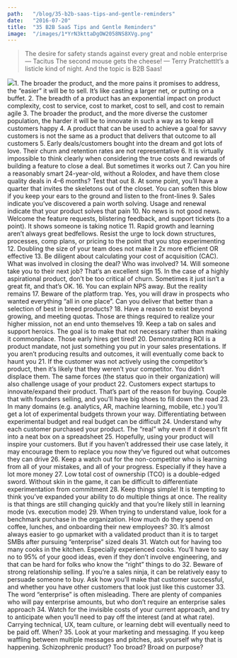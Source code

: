 ```yaml
---
path:	"/blog/35-b2b-saas-tips-and-gentle-reminders"
date:	"2016-07-20"
title:	"35 B2B SaaS Tips and Gentle Reminders"
image:	"/images/1*YrN3kttaDgOW2058NS8XVg.png"
---
```



> The desire for safety stands against every great and noble enterprise — Tacitus
> The second mouse gets the cheese! — Terry PratchettIt’s a listicle kind of night. And the topic is B2B Saas!

![](/images/1*YrN3kttaDgOW2058NS8XVg.png)1. The broader the product, and the more pains it promises to address, the “easier” it will be to sell. It’s like casting a larger net, or putting on a buffet.
2. The breadth of a product has an exponential impact on product complexity, cost to service, cost to market, cost to sell, and cost to remain agile
3. The broader the product, and the more diverse the customer population, the harder it will be to innovate in such a way as to keep all customers happy
4. A product that can be used to achieve a goal for savvy customers is not the same as a product that delivers that outcome to all customers
5. Early deals/customers bought into the dream and got lots of love. Their churn and retention rates are not representative
6. It is virtually impossible to think clearly when considering the true costs and rewards of building a feature to close a deal. But sometimes it works out
7. Can you hire a reasonably smart 24-year-old, without a Rolodex, and have them close quality deals in 4–6 months? Test that out
8. At some point, you’ll have a quarter that invites the skeletons out of the closet. You can soften this blow if you keep your ears to the ground and listen to the front-lines
9. Sales indicate you’ve discovered a pain worth solving. Usage and renewal indicate that your product solves that pain
10. No news is not good news. Welcome the feature requests, blistering feedback, and support tickets (to a point). It shows someone is taking notice
11. Rapid growth and learning aren’t always great bedfellows. Resist the urge to lock down structures, processes, comp plans, or pricing to the point that you stop experimenting
12. Doubling the size of your team does not make it 2x more efficient OR effective
13. Be diligent about calculating your cost of acquisition (CAC). What was involved in closing the deal? Who was involved?
14. Will someone take you to their next job? That’s an excellent sign
15. In the case of a highly aspirational product, don’t be too critical of churn. Sometimes it just isn’t a great fit, and that’s OK.
16. You can explain NPS away. But the reality remains
17. Beware of the platform trap. Yes, you will draw in prospects who wanted everything “all in one place”. Can you deliver that better than a selection of best in breed products?
18. Have a reason to exist beyond growing, and meeting quotas. Those are things required to realize your higher mission, not an end unto themselves
19. Keep a tab on sales and support heroics. The goal is to make that not necessary rather than making it commonplace. Those early hires get tired!
20. Demonstrating ROI is a product mandate, not just something you put in your sales presentations. If you aren’t producing results and outcomes, it will eventually come back to haunt you
21. If the customer was not actively using the competitor’s product, then it’s likely that they weren’t your competitor. You didn’t displace them. The same forces (the status quo in their organization) will also challenge usage of your product
22. Customers expect startups to innovate/expand their product. That’s part of the reason for buying. Couple that with founders selling, and you’ll have big shoes to fill down the road
23. In many domains (e.g. analytics, AR, machine learning, mobile, etc.) you’ll get a lot of experimental budgets thrown your way. Differentiating between experimental budget and real budget can be difficult
24. Understand why each customer purchased your product. The “real” why even if it doesn’t fit into a neat box on a spreadsheet
25. Hopefully, using your product will inspire your customers. But if you haven’t addressed their use case lately, it may encourage them to replace you now they’ve figured out what outcomes they can drive
26. Keep a watch out for the non-competitor who is learning from all of your mistakes, and all of your progress. Especially if they have a lot more money
27. Low total cost of ownership (TCO) is a double-edged sword. Without skin in the game, it can be difficult to differentiate experimentation from commitment
28. Keep things simple! It is tempting to think you’ve expanded your ability to do multiple things at once. The reality is that things are still changing quickly and that you’re likely still in learning mode (vs. execution mode)
29. When trying to understand value, look for a benchmark purchase in the organization. How much do they spend on coffee, lunches, and onboarding their new employees?
30. It’s almost always easier to go upmarket with a validated product than it is to target SMBs after pursuing “enterprise” sized deals
31. Watch out for having too many cooks in the kitchen. Especially experienced cooks. You’ll have to say no to 95% of your good ideas, even if they don’t involve engineering, and that can be hard for folks who know the “right” things to do
32. Beware of strong relationship selling. If you’re a sales ninja, it can be relatively easy to persuade someone to buy. Ask how you’ll make that customer successful, and whether you have other customers that look just like this customer
33. The word “enterprise” is often misleading. There are plenty of companies who will pay enterprise amounts, but who don’t require an enterprise sales approach
34. Watch for the invisible costs of your current approach, and try to anticipate when you’ll need to pay off the interest (and at what rate). Carrying technical, UX, team culture, or learning debt will eventually need to be paid off. When?
35. Look at your marketing and messaging. If you keep waffling between multiple messages and pitches, ask yourself why that is happening. Schizophrenic product? Too broad? Broad on purpose?
